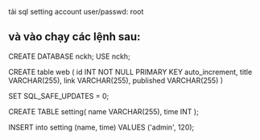 tải sql setting account user/passwd: root

và vào chạy các lệnh sau:
---------------------------------------
CREATE DATABASE nckh;
USE nckh;

CREATE table web (
id INT NOT NULL PRIMARY KEY auto_increment,
    	title VARCHAR(255),
   	link VARCHAR(255),
    	published VARCHAR(255)
)

SET SQL_SAFE_UPDATES = 0;


CREATE TABLE setting(
	name VARCHAR(255),
	time INT
);

INSERT into setting (name, time) VALUES ('admin', 120);